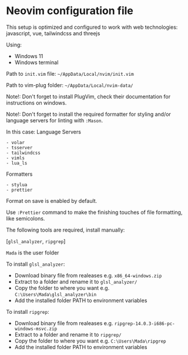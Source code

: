 # Neovim configuration file

This setup is optimized and configured to work with web technologies: javascript, vue, tailwindcss and threejs

Using:

-   Windows 11
-   Windows terminal

Path to `init.vim` file: `~/AppData/Local/nvim/init.vim`

Path to vim-plug folder: `~/AppData/Local/nvim-data/`

Note!: Don't forget to install PlugVim, check their documentation for instructions on windows.

Note!: Don't forget to install the required formatter for styling and/or language servers for linting with `:Mason`.

In this case:
Language Servers

```
- volar
- tsserver
- tailwindcss
- vimls
- lua_ls
```

Formatters

```
- stylua
- prettier
```

Format on save is enabled by default.

Use `:Prettier` command to make the finishing touches of file formatting, like semicolons.

The following tools are required, install manually:

[`glsl_analyzer`, `ripgrep`]

`Mada` is the user folder

To install `glsl_analyzer`:

-   Download binary file from realeases e.g. `x86_64-windows.zip`
-   Extract to a folder and rename it to `glsl_analyzer/`
-   Copy the folder to where you want e.g. `C:\Users\Mada\glsl_analyzer\bin`
-   Add the installed folder PATH to environment variables

To install `ripgrep`:

-   Download binary file from realeases e.g. `ripgrep-14.0.3-i686-pc-windows-msvc.zip`
-   Extract to a folder and rename it to `ripgrep/`
-   Copy the folder to where you want e.g. `C:\Users\Mada\ripgrep`
-   Add the installed folder PATH to environment variables
